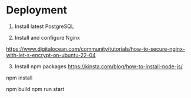 # Deployment

1. Install latest PostgreSQL

2. Install and configure Nginx

https://www.digitalocean.com/community/tutorials/how-to-secure-nginx-with-let-s-encrypt-on-ubuntu-22-04

3. Install npm packages
https://kinsta.com/blog/how-to-install-node-js/

npm install

npm build
npm run start
